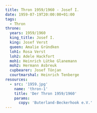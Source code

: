 ```yaml
---
title: Thron 1959/1960 - Josef I.
date: 1959-07-19T20:00:00+01:00
tags:
  - Thron
throne:
  years: 1959/1960
  king_title: Josef I.
  king: Josef Verst
  queen: Amalie Gründken
  loh1: Rosa Verst
  loh2: Adele Hackfort
  moh1: Heinrich Lütke Glanemann
  moh2: Hermann Asbreuk
  cupbearer: Josef Tönjan
  courtmarshal: Heinrich Tenberge
resources:
  - src: '1959.jpg'
    name: 'thron-1'
    title: 'Der Thron 1959/1960'
    params:
      copy: 'Buterland-Beckerhook e.V.'
---
```

